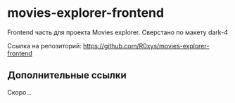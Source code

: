 # movies-explorer-frontend

Frontend часть для проекта Movies explorer. Сверстано по макету dark-4

Ссылка на репозиторий: https://github.com/R0xys/movies-explorer-frontend

## Дополнительные ссылки

Скоро...
